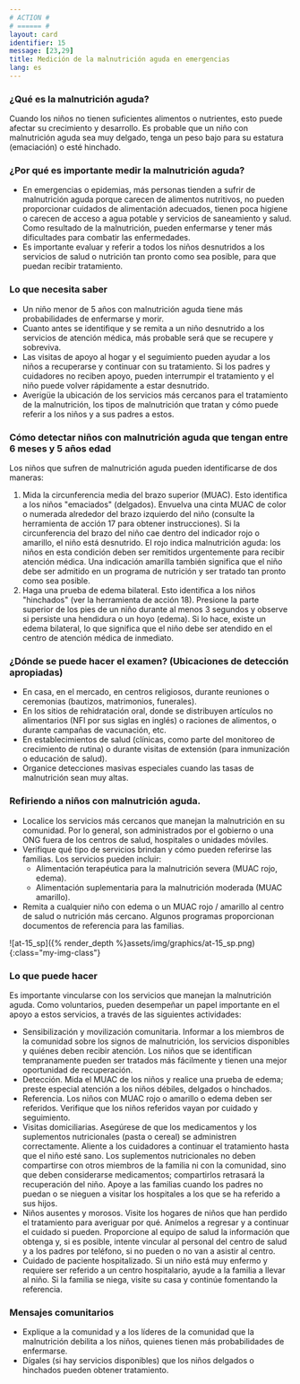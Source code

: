 ```yaml
---
# ACTION #
# ====== #
layout: card
identifier: 15
message: [23,29]
title: Medición de la malnutrición aguda en emergencias
lang: es
---
```


### ¿Qué es la malnutrición aguda?

Cuando los niños no tienen suficientes alimentos o nutrientes, esto puede afectar su crecimiento y desarrollo. Es probable que un niño con malnutrición aguda sea muy delgado, tenga un peso bajo para su estatura (emaciación) o esté hinchado.

### ¿Por qué es importante medir la malnutrición aguda?

- En emergencias o epidemias, más personas tienden a sufrir de malnutrición aguda porque carecen de alimentos nutritivos, no pueden proporcionar cuidados de alimentación adecuados, tienen poca higiene o carecen de acceso a agua potable y servicios de saneamiento y salud. Como resultado de la malnutrición, pueden enfermarse y tener más dificultades para combatir las enfermedades.
- Es importante evaluar y referir a todos los niños desnutridos a los servicios de salud o nutrición tan pronto como sea posible, para que puedan recibir tratamiento.

### Lo que necesita saber

- Un niño menor de 5 años con malnutrición aguda tiene más probabilidades de enfermarse y morir.
- Cuanto antes se identifique y se remita a un niño desnutrido a los servicios de atención médica, más probable será que se recupere y sobreviva.
- Las visitas de apoyo al hogar y el seguimiento pueden ayudar a los niños a recuperarse y continuar con su tratamiento. Si los padres y cuidadores no reciben apoyo, pueden interrumpir el tratamiento y el niño puede volver rápidamente a estar desnutrido.
- Averigüe la ubicación de los servicios más cercanos para el tratamiento de la malnutrición, los tipos de malnutrición que tratan y cómo puede referir a los niños y a sus padres a estos.

### Cómo detectar niños con malnutrición aguda que tengan entre 6 meses y 5 años edad

Los niños que sufren de malnutrición aguda pueden identificarse de dos maneras:
1. Mida la circunferencia media del brazo superior (MUAC). Esto identifica a los niños "emaciados" (delgados). Envuelva una cinta MUAC de color o numerada alrededor del brazo izquierdo del niño (consulte la herramienta de acción 17 para obtener instrucciones). Si la circunferencia del brazo del niño cae dentro del indicador rojo o amarillo, el niño está desnutrido. El rojo indica malnutrición aguda: los niños en esta condición deben ser remitidos urgentemente para recibir atención médica. Una indicación amarilla también significa que el niño debe ser admitido en un programa de nutrición y ser tratado tan pronto como sea posible.
2. Haga una prueba de edema bilateral. Esto identifica a los niños "hinchados" (ver la herramienta de acción 18). Presione la parte superior de los pies de un niño durante al menos 3 segundos y observe si persiste una hendidura o un hoyo (edema). Si lo hace, existe un edema bilateral, lo que significa que el niño debe ser atendido en el centro de atención médica de inmediato.

### ¿Dónde se puede hacer el examen? (Ubicaciones de detección apropiadas)

- En casa, en el mercado, en centros religiosos, durante reuniones o ceremonias (bautizos, matrimonios, funerales).
- En los sitios de rehidratación oral, donde se distribuyen artículos no alimentarios (NFI por sus siglas en inglés) o raciones de alimentos, o durante campañas de vacunación, etc.
- En establecimientos de salud (clínicas, como parte del monitoreo de crecimiento de rutina) o durante visitas de extensión (para inmunización o educación de salud).
- Organice detecciones masivas especiales cuando las tasas de malnutrición sean muy altas.

### Refiriendo a niños con malnutrición aguda.

- Localice los servicios más cercanos que manejan la malnutrición en su comunidad. Por lo general, son administrados por el gobierno o una ONG fuera de los centros de salud, hospitales o unidades móviles.
- Verifique qué tipo de servicios brindan y cómo pueden referirse las familias. Los servicios pueden incluir: 
    - Alimentación terapéutica para la malnutrición severa (MUAC rojo, edema).
    - Alimentación suplementaria para la malnutrición moderada (MUAC amarillo).
- Remita a cualquier niño con edema o un MUAC rojo / amarillo al centro de salud o nutrición más cercano. Algunos programas proporcionan documentos de referencia para las familias.

![at-15_sp]({% render_depth %}assets/img/graphics/at-15_sp.png){:class="my-img-class"}

### Lo que puede hacer

Es importante vincularse con los servicios que manejan la malnutrición aguda. Como voluntarios, pueden desempeñar un papel importante en el apoyo a estos servicios, a través de las siguientes actividades:
- Sensibilización y movilización comunitaria. Informar a los miembros de la comunidad sobre los signos de malnutrición, los servicios disponibles y quiénes deben recibir atención. Los niños que se identifican tempranamente pueden ser tratados más fácilmente y tienen una mejor oportunidad de recuperación.
- Detección. Mida el MUAC de los niños y realice una prueba de edema; preste especial atención a los niños débiles, delgados o hinchados.
- Referencia. Los niños con MUAC rojo o amarillo o edema deben ser referidos. Verifique que los niños referidos vayan por cuidado y seguimiento.
- Visitas domiciliarias. Asegúrese de que los medicamentos y los suplementos nutricionales (pasta o cereal) se administren correctamente. Aliente a los cuidadores a continuar el tratamiento hasta que el niño esté sano. Los suplementos nutricionales no deben compartirse con otros miembros de la familia ni con la comunidad, sino que deben considerarse medicamentos; compartirlos retrasará la recuperación del niño. Apoye a las familias cuando los padres no puedan o se nieguen a visitar los hospitales a los que se ha referido a sus hijos.
- Niños ausentes y morosos. Visite los hogares de niños que han perdido el tratamiento para averiguar por qué. Anímelos a regresar y a continuar el cuidado si pueden. Proporcione al equipo de salud la información que obtenga y, si es posible, intente vincular al personal del centro de salud y a los padres por teléfono, si no pueden o no van a asistir al centro.
- Cuidado de paciente hospitalizado. Si un niño está muy enfermo y requiere ser referido a un centro hospitalario, ayude a la familia a llevar al niño. Si la familia se niega, visite su casa y continúe fomentando la referencia.

### Mensajes comunitarios

- Explique a la comunidad y a los líderes de la comunidad que la malnutrición debilita a los niños, quienes tienen más probabilidades de enfermarse.
- Dígales (si hay servicios disponibles) que los niños delgados o hinchados pueden obtener tratamiento.

